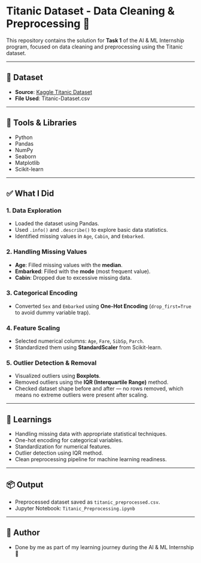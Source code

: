 # Titanic Dataset - Data Cleaning & Preprocessing 🚢

This repository contains the solution for **Task 1** of the AI & ML Internship program, focused on data cleaning and preprocessing using the Titanic dataset.

---

## 📁 Dataset
- **Source**: [Kaggle Titanic Dataset](https://www.kaggle.com/datasets/yasserh/titanic-dataset)
- **File Used**: Titanic-Dataset.csv

---

## 🔧 Tools & Libraries
- Python
- Pandas
- NumPy
- Seaborn
- Matplotlib
- Scikit-learn

---

## ✅ What I Did

### 1. Data Exploration
- Loaded the dataset using Pandas.
- Used `.info()` and `.describe()` to explore basic data statistics.
- Identified missing values in `Age`, `Cabin`, and `Embarked`.

### 2. Handling Missing Values
- **Age**: Filled missing values with the **median**.
- **Embarked**: Filled with the **mode** (most frequent value).
- **Cabin**: Dropped due to excessive missing data.

### 3. Categorical Encoding
- Converted `Sex` and `Embarked` using **One-Hot Encoding** (`drop_first=True` to avoid dummy variable trap).

### 4. Feature Scaling
- Selected numerical columns: `Age`, `Fare`, `SibSp`, `Parch`.
- Standardized them using **StandardScaler** from Scikit-learn.

### 5. Outlier Detection & Removal
- Visualized outliers using **Boxplots**.
- Removed outliers using the **IQR (Interquartile Range)** method.
- Checked dataset shape before and after — no rows removed, which means no extreme outliers were present after scaling.

---

## 🧠 Learnings
- Handling missing data with appropriate statistical techniques.
- One-hot encoding for categorical variables.
- Standardization for numerical features.
- Outlier detection using IQR method.
- Clean preprocessing pipeline for machine learning readiness.

---

## 📦 Output
- Preprocessed dataset saved as `titanic_preprocessed.csv`.
- Jupyter Notebook: `Titanic_Preprocessing.ipynb`

---

## 🚀 Author
- Done by me as part of my learning journey during the AI & ML Internship 🚀
